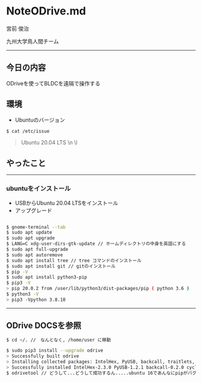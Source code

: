 # NoteODrive.md

宮前 俊治 

九州大学鳥人間チーム

---

## 今日の内容

ODriveを使ってBLDCを遠隔で操作する

## 環境

* Ubuntuのバージョン
```bash
$ cat /etc/issue
```
> Ubuntu 20.04 LTS \n \l









## やったこと

---

### ubuntuをインストール

* USBからUbuntu 20.04 LTSをインストール
* アップグレード

```bash

$ gnome-terminal --tab
$ sudo apt update
$ sudo apt upgrade
$ LANG=C xdg-user-dirs-gtk-update // ホームディレクトリの中身を英語にする
$ sudo apt full-upgrade
$ sudo apt autoremove
$ sudo apt install tree // tree コマンドのインストール
$ sudo apt install git // gitのインストール 
$ pip -V
$ sudo apt install python3-pip
$ pip3 -V
> pip 20.0.2 from /user/lib/python3/dist-packages/pip ( python 3.6 )	
$ python3 -V
> pip3 -Vpython 3.8.10
```
---

## ODrive DOCSを参照

```bash
$ cd ~/. //　なんとなく, /home/user に移動

$ sudo pip3 install --upgrade odrive
> Successfully built odrive  
> Installing collected packages: IntelHex, PyUSB, backcall, traitlets, matplotlib-inline, pygments, parso, jedi, > decorator, pickleshare, wcwidth, prompt-toolkit, ipython, numpy, cycler, pyparsing, kiwisolver, matplotlib, odrive  
> Successfully installed IntelHex-2.3.0 PyUSB-1.2.1 backcall-0.2.0 cycler-0.10.0 decorator-5.0.9 ipython-7.27.0 jedi-0.18.0 kiwisolver-1.3.2 matplotlib-3.4.3 matplotlib-inline-0.1.2 numpy-1.21.2 odrive-0.5.2.post0 parso-0.8.2 pickleshare-0.7.5 prompt-toolkit-3.0.20 pygments-2.10.0 pyparsing-2.4.7 traitlets-5.1.0 wcwidth-0.2.5  
$ odrivetool // どうして...どうして成功するん.....ubuntu 16であんなにpipがバグ起こしてたのに......
```
